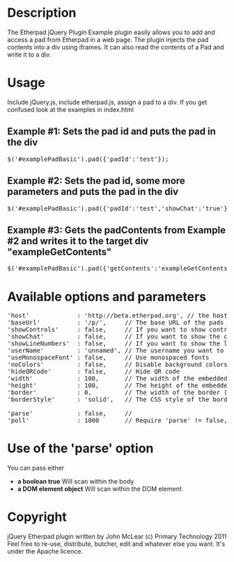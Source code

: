 # Description

The Etherpad jQuery Plugin Example plugin easily allows you to add and access a pad from Etherpad in a web page.  The plugin injects the pad contents into a div using iframes.  It can also read the contents of a Pad and write it to a div.


# Usage
<p>Include jQuery.js, include etherpad.js, assign a pad to a div.  If you get confused look at the examples in index.html</p>

<h2>Example #1: Sets the pad id and puts the pad in the div</h2>
<pre>$('#examplePadBasic').pad({'padId':'test'});</pre>
<div id="examplePadBasic"></div>

<h2>Example #2: Sets the pad id, some more parameters and puts the pad in the div</h2>
<pre>$('#examplePadBasic').pad({'padId':'test','showChat':'true'});</pre>
<div id="examplePadIntense"></div>

<h2>Example #3: Gets the padContents from Example #2 and writes it to the target div "exampleGetContents"</h2>
<pre>$('#examplePadBasic').pad({'getContents':'exampleGetContents'});</pre>

# Available options and parameters
<pre>
'host'             : 'http://beta.etherpad.org', // the host and port of the Etherpad instance, by default the foundation will host your pads for you
'baseUrl'          : '/p/',     // The base URL of the pads
'showControls'     : false,     // If you want to show controls IE bold, italic, etc.
'showChat'         : false,     // If you want to show the chat button or not
'showLineNumbers'  : false,     // If you want to show the line numbers or not
'userName'         : 'unnamed', // The username you want to pass to the pad
'useMonospaceFont' : false,     // Use monospaced fonts
'noColors'         : false,     // Disable background colors on author text
'hideQRCode'       : false,     // Hide QR code
'width'            : 100,       // The width of the embedded IFrame
'height'           : 100,       // The height of the embedded IFrame
'border'           : 0,         // The width of the border (make sure to append px to a numerical value)
'borderStyle'      : 'solid',   // The CSS style of the border	[none, dotted, dashed, solid, double, groove, ridge, inset, outset]

'parse'            : false,     //
'poll'             : 1000       // Require 'parse' != false, time in milliseconds, if > 300 will refresh the pads found with 'parse'
</pre>


# Use of the 'parse' option
You can pass either

- **a boolean true**
  Will scan within the body
- **a DOM element object**
  Will scan within the DOM element

# Copyright
jQuery Etherpad plugin written by John McLear (c) Primary Technology 2011<br/>
Feel free to re-use, distribute, butcher, edit and whatever else you want.
It's under the Apache licence.
